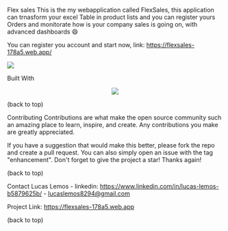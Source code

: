 Flex sales
This is the my webapplication called FlexSales, this application can trnasform your excel Table in product lists and you can register yours Orders and monitorate how is your company sales is going on, with advanced dashboards :smile:

You can register you account and start now, link: https://flexsales-178a5.web.app/

<img src="https://cdn.discordapp.com/attachments/624996496139485216/1141858016942116935/image.png"> 



Built With

<p align="center">
  <a href="https://skillicons.dev">
    <img src="https://skillicons.dev/icons?i=java,docker,mysql,spring,angular" />
  </a>
</p>


(back to top)


Contributing
Contributions are what make the open source community such an amazing place to learn, inspire, and create. Any contributions you make are greatly appreciated.

If you have a suggestion that would make this better, please fork the repo and create a pull request. You can also simply open an issue with the tag "enhancement". Don't forget to give the project a star! Thanks again!


(back to top)

Contact
Lucas Lemos - linkedin: https://www.linkedin.com/in/lucas-lemos-b5879625b/ - lucaslemos8294@gmail.com

Project Link: https://flexsales-178a5.web.app

(back to top)


